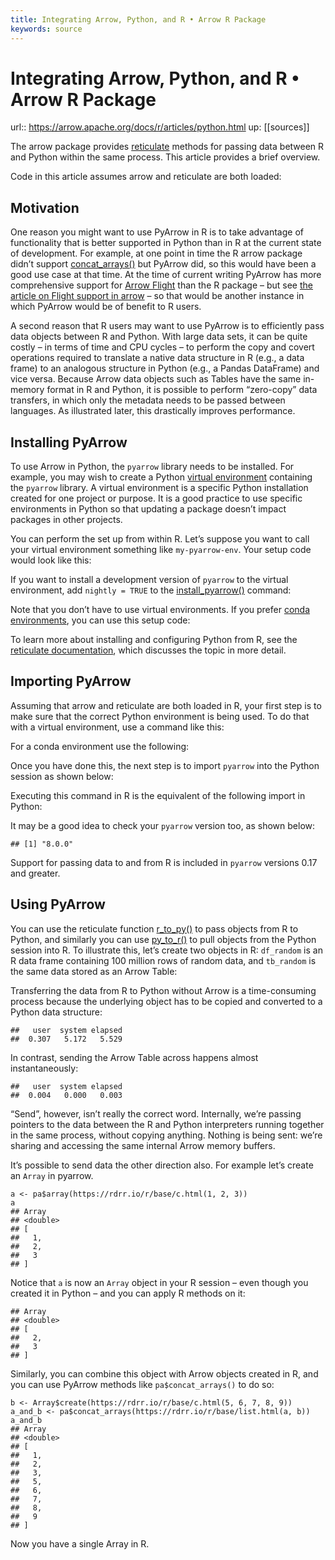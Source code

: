 ```yaml
---
title: Integrating Arrow, Python, and R • Arrow R Package
keywords: source
---
```


# Integrating Arrow, Python, and R • Arrow R Package

url:: https://arrow.apache.org/docs/r/articles/python.html
up: [[sources]]

The arrow package provides [reticulate](https://rstudio.github.io/reticulate/) methods for passing data between R and Python within the same process. This article provides a brief overview.

Code in this article assumes arrow and reticulate are both loaded:  

## Motivation

One reason you might want to use PyArrow in R is to take advantage of functionality that is better supported in Python than in R at the current state of development. For example, at one point in time the R arrow package didn’t support [concat_arrays()](https://arrow.apache.org/docs/r/articles/../reference/concat_arrays.html) but PyArrow did, so this would have been a good use case at that time. At the time of current writing PyArrow has more comprehensive support for [Arrow Flight](https://arrow.apache.org/docs/format/Flight.html) than the R package – but see [the article on Flight support in arrow](https://arrow.apache.org/docs/r/articles/flight.html) – so that would be another instance in which PyArrow would be of benefit to R users.

A second reason that R users may want to use PyArrow is to efficiently pass data objects between R and Python. With large data sets, it can be quite costly – in terms of time and CPU cycles – to perform the copy and covert operations required to translate a native data structure in R (e.g., a data frame) to an analogous structure in Python (e.g., a Pandas DataFrame) and vice versa. Because Arrow data objects such as Tables have the same in-memory format in R and Python, it is possible to perform “zero-copy” data transfers, in which only the metadata needs to be passed between languages. As illustrated later, this drastically improves performance.  

## Installing PyArrow

To use Arrow in Python, the `pyarrow` library needs to be installed. For example, you may wish to create a Python [virtual environment](https://docs.python.org/3/library/venv.html) containing the `pyarrow` library. A virtual environment is a specific Python installation created for one project or purpose. It is a good practice to use specific environments in Python so that updating a package doesn’t impact packages in other projects.

You can perform the set up from within R. Let’s suppose you want to call your virtual environment something like `my-pyarrow-env`. Your setup code would look like this:

If you want to install a development version of `pyarrow` to the virtual environment, add `nightly = TRUE` to the [install_pyarrow()](https://arrow.apache.org/docs/r/articles/../reference/install_pyarrow.html) command:

Note that you don’t have to use virtual environments. If you prefer [conda environments](https://docs.conda.io/projects/conda/en/latest/user-guide/concepts/environments.html), you can use this setup code:

To learn more about installing and configuring Python from R, see the [reticulate documentation](https://rstudio.github.io/reticulate/articles/python_packages.html), which discusses the topic in more detail.  

## Importing PyArrow

Assuming that arrow and reticulate are both loaded in R, your first step is to make sure that the correct Python environment is being used. To do that with a virtual environment, use a command like this:

For a conda environment use the following:

Once you have done this, the next step is to import `pyarrow` into the Python session as shown below:

Executing this command in R is the equivalent of the following import in Python:

It may be a good idea to check your `pyarrow` version too, as shown below:

    ## [1] "8.0.0"

Support for passing data to and from R is included in `pyarrow` versions 0.17 and greater.  

## Using PyArrow

You can use the reticulate function [r_to_py()](https://rstudio.github.io/reticulate/reference/r-py-conversion.html) to pass objects from R to Python, and similarly you can use [py_to_r()](https://rstudio.github.io/reticulate/reference/r-py-conversion.html) to pull objects from the Python session into R. To illustrate this, let’s create two objects in R: `df_random` is an R data frame containing 100 million rows of random data, and `tb_random` is the same data stored as an Arrow Table:

Transferring the data from R to Python without Arrow is a time-consuming process because the underlying object has to be copied and converted to a Python data structure:

    ##   user  system elapsed 
    ##  0.307   5.172   5.529 
In contrast, sending the Arrow Table across happens almost instantaneously:

    ##   user  system elapsed 
    ##  0.004   0.000   0.003 
“Send”, however, isn’t really the correct word. Internally, we’re passing pointers to the data between the R and Python interpreters running together in the same process, without copying anything. Nothing is being sent: we’re sharing and accessing the same internal Arrow memory buffers.

It’s possible to send data the other direction also. For example let’s create an `Array` in pyarrow.  

    a <- pa$array(https://rdrr.io/r/base/c.html(1, 2, 3))
    a
    ## Array
    ## <double>
    ## [
    ##   1,
    ##   2,
    ##   3
    ## ]
Notice that `a` is now an `Array` object in your R session – even though you created it in Python – and you can apply R methods on it:

    ## Array
    ## <double>
    ## [
    ##   2,
    ##   3
    ## ]
Similarly, you can combine this object with Arrow objects created in R, and you can use PyArrow methods like `pa$concat_arrays()` to do so:  

    b <- Array$create(https://rdrr.io/r/base/c.html(5, 6, 7, 8, 9))
    a_and_b <- pa$concat_arrays(https://rdrr.io/r/base/list.html(a, b))
    a_and_b
    ## Array
    ## <double>
    ## [
    ##   1,
    ##   2,
    ##   3,
    ##   5,
    ##   6,
    ##   7,
    ##   8,
    ##   9
    ## ]
Now you have a single Array in R.

